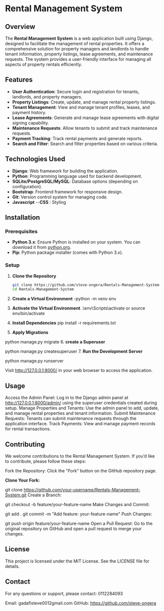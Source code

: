 # Rental Management System

## Overview

The **Rental Management System** is a web application built using Django, designed to facilitate the management of rental properties. It offers a comprehensive solution for property managers and landlords to handle tenant information, property listings, lease agreements, and maintenance requests. The system provides a user-friendly interface for managing all aspects of property rentals efficiently.

## Features

- **User Authentication**: Secure login and registration for tenants, landlords, and property managers.
- **Property Listings**: Create, update, and manage rental property listings.
- **Tenant Management**: View and manage tenant profiles, leases, and payment history.
- **Lease Agreements**: Generate and manage lease agreements with digital signing capability.
- **Maintenance Requests**: Allow tenants to submit and track maintenance requests.
- **Payment Tracking**: Track rental payments and generate reports.
- **Search and Filter**: Search and filter properties based on various criteria.

## Technologies Used

- **Django**: Web framework for building the application.
- **Python**: Programming language used for backend development.
- **SQLite/PostgreSQL/MySQL**: Database options (depending on configuration).
- **Bootstrap**: Frontend framework for responsive design.
- **Git**: Version control system for managing code.
- **Javascript**
--**CSS** : Styling

## Installation

### Prerequisites

- **Python 3.x**: Ensure Python is installed on your system. You can download it from [python.org](https://www.python.org/).
- **Pip**: Python package installer (comes with Python 3.x).

### Setup

1. **Clone the Repository**

   ```bash
   git clone https://github.com/steve-ongera/Rentals-Management-System.git
   cd Rentals-Management-System

2. **Create a Virtual Environment**
-python -m venv env

3. **Activate the Virtual Environment**
.\env\Scripts\activate or source env/bin/activate

4. **Install Dependencies**
pip install -r requirements.txt

5. **Apply Migrations**


python manage.py migrate
6. **create a Superuser**

python manage.py createsuperuser
7. **Run the Development Server**

python manage.py runserver

Visit http://127.0.0.1:8000/ in your web browser to access the application.

 ## Usage
Access the Admin Panel: Log in to the Django admin panel at http://127.0.0.1:8000/admin/ using the superuser credentials created during setup.
Manage Properties and Tenants: Use the admin panel to add, update, and manage rental properties and tenant information.
Submit Maintenance Requests: Tenants can submit maintenance requests through the application interface.
Track Payments: View and manage payment records for rental transactions.

## Contributing 
We welcome contributions to the Rental Management System. If you’d like to contribute, please follow these steps:

Fork the Repository: Click the "Fork" button on the GitHub repository page.

**Clone Your Fork:**


git clone https://github.com/your-username/Rentals-Management-System.git
Create a Branch:


git checkout -b feature/your-feature-name
Make Changes and Commit:


git add .
git commit -m "Add feature: your-feature-name"
Push Changes:


git push origin feature/your-feature-name
Open a Pull Request: Go to the original repository on GitHub and open a pull request to merge your changes.

## License
This project is licensed under the MIT License. See the LICENSE file for details.

## Contact
For any questions or support, please contact:
0112284093

Email: gadafisteve0012gmail.com
GitHub: https://github.com/steve-ongera





